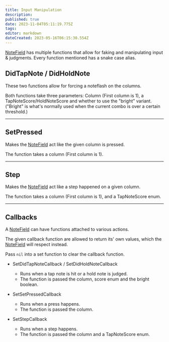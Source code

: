 ```yaml
---
title: Input Manipulation
description: 
published: true
date: 2023-11-04T05:11:19.775Z
tags: 
editor: markdown
dateCreated: 2023-05-16T06:15:30.554Z
---
```


[NoteField](/en/dev/actors/actortypes/notefield/_index) has multiple functions that allow for faking and manipulating input & judgments. Every function mentioned has a snake case alias.

## DidTapNote / DidHoldNote

These two functions allow for forcing a noteflash on the columns.

Both functions take three parameters: Column (First column is 1), a TapNoteScore/HoldNoteScore and whether to use the "bright" variant. ("Bright" is what's normally used when the current combo is over a certain threshold.)

---

## SetPressed

Makes the [NoteField](/en/dev/actors/actortypes/notefield/_index) act like the given column is pressed.

The function takes a column (First column is 1).

---

## Step

Makes the [NoteField](/en/dev/actors/actortypes/notefield/_index) act like a step happened on a given column.

The function takes a column (First column is 1), and a TapNoteScore enum.

---

## Callbacks

A [NoteField](/en/dev/actors/actortypes/notefield/_index) can have functions attached to various actions.

The given callback function are allowed to return its' own values, which the [NoteField](/en/dev/actors/actortypes/notefield/_index) will respect instead.

Pass `nil` into a set function to clear the callback function.

- SetDidTapNoteCallback / SetDidHoldNoteCallback
	- Runs when a tap note is hit or a hold note is judged.
	- The function is passed the column, score enum and the bright boolean.

- SetSetPressedCallback
	- Runs when a press happens.
	- The function is passed the column.

- SetStepCallback
	- Runs when a step happens.
	- The function is passed the column and a TapNoteScore enum.
